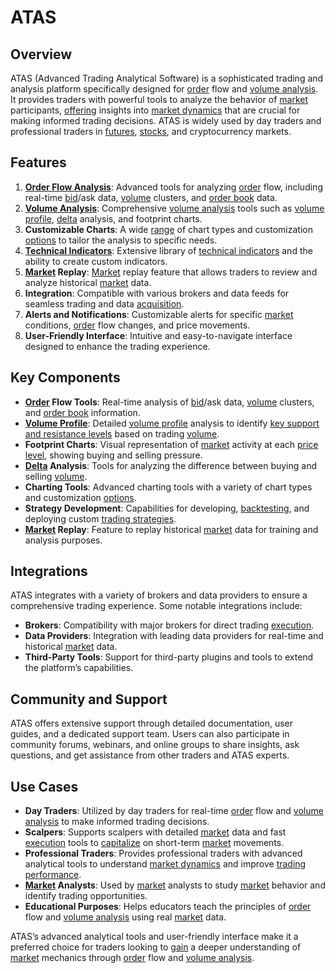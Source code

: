 # ATAS

## Overview
ATAS (Advanced Trading Analytical Software) is a sophisticated trading and analysis platform specifically designed for [order](../o/order.md) flow and [volume analysis](../v/volume_analysis.md). It provides traders with powerful tools to analyze the behavior of [market](../m/market.md) participants, [offering](../o/offering.md) insights into [market dynamics](../m/market_dynamics.md) that are crucial for making informed trading decisions. ATAS is widely used by day traders and professional traders in [futures](../f/futures.md), [stocks](../s/stock.md), and cryptocurrency markets.

## Features
1. **[Order Flow Analysis](../o/order_flow_analysis.md)**: Advanced tools for analyzing [order](../o/order.md) flow, including real-time [bid](../b/bid.md)/ask data, [volume](../v/volume.md) clusters, and [order book](../o/order_book.md) data.
2. **[Volume Analysis](../v/volume_analysis.md)**: Comprehensive [volume analysis](../v/volume_analysis.md) tools such as [volume profile](../v/volume_profile.md), [delta](../d/delta.md) analysis, and footprint charts.
3. **Customizable Charts**: A wide [range](../r/range.md) of chart types and customization [options](../o/options.md) to tailor the analysis to specific needs.
4. **[Technical Indicators](../t/technical_indicators.md)**: Extensive library of [technical indicators](../t/technical_indicators.md) and the ability to create custom indicators.
5. **[Market](../m/market.md) Replay**: [Market](../m/market.md) replay feature that allows traders to review and analyze historical [market](../m/market.md) data.
6. **Integration**: Compatible with various brokers and data feeds for seamless trading and data [acquisition](../a/acquisition.md).
7. **Alerts and Notifications**: Customizable alerts for specific [market](../m/market.md) conditions, [order](../o/order.md) flow changes, and price movements.
8. **User-Friendly Interface**: Intuitive and easy-to-navigate interface designed to enhance the trading experience.

## Key Components
- **[Order](../o/order.md) Flow Tools**: Real-time analysis of [bid](../b/bid.md)/ask data, [volume](../v/volume.md) clusters, and [order book](../o/order_book.md) information.
- **[Volume Profile](../v/volume_profile.md)**: Detailed [volume profile](../v/volume_profile.md) analysis to identify [key support and resistance levels](../k/key_support_and_resistance_levels.md) based on trading [volume](../v/volume.md).
- **Footprint Charts**: Visual representation of [market](../m/market.md) activity at each [price level](../p/price_level.md), showing buying and selling pressure.
- **[Delta](../d/delta.md) Analysis**: Tools for analyzing the difference between buying and selling [volume](../v/volume.md).
- **Charting Tools**: Advanced charting tools with a variety of chart types and customization [options](../o/options.md).
- **Strategy Development**: Capabilities for developing, [backtesting](../b/backtesting.md), and deploying custom [trading strategies](../t/trading_strategies.md).
- **[Market](../m/market.md) Replay**: Feature to replay historical [market](../m/market.md) data for training and analysis purposes.

## Integrations
ATAS integrates with a variety of brokers and data providers to ensure a comprehensive trading experience. Some notable integrations include:

- **Brokers**: Compatibility with major brokers for direct trading [execution](../e/execution.md).
- **Data Providers**: Integration with leading data providers for real-time and historical [market](../m/market.md) data.
- **Third-Party Tools**: Support for third-party plugins and tools to extend the platform’s capabilities.

## Community and Support
ATAS offers extensive support through detailed documentation, user guides, and a dedicated support team. Users can also participate in community forums, webinars, and online groups to share insights, ask questions, and get assistance from other traders and ATAS experts.

## Use Cases
- **Day Traders**: Utilized by day traders for real-time [order](../o/order.md) flow and [volume analysis](../v/volume_analysis.md) to make informed trading decisions.
- **Scalpers**: Supports scalpers with detailed [market](../m/market.md) data and fast [execution](../e/execution.md) tools to [capitalize](../c/capitalize.md) on short-term [market](../m/market.md) movements.
- **Professional Traders**: Provides professional traders with advanced analytical tools to understand [market dynamics](../m/market_dynamics.md) and improve [trading performance](../t/trading_performance.md).
- **[Market](../m/market.md) Analysts**: Used by [market](../m/market.md) analysts to study [market](../m/market.md) behavior and identify trading opportunities.
- **Educational Purposes**: Helps educators teach the principles of [order](../o/order.md) flow and [volume analysis](../v/volume_analysis.md) using real [market](../m/market.md) data.

ATAS’s advanced analytical tools and user-friendly interface make it a preferred choice for traders looking to [gain](../g/gain.md) a deeper understanding of [market](../m/market.md) mechanics through [order](../o/order.md) flow and [volume analysis](../v/volume_analysis.md).
